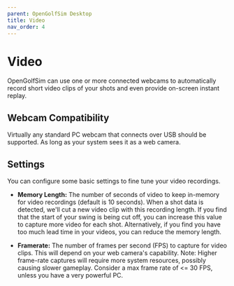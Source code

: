 ```yaml
---
parent: OpenGolfSim Desktop
title: Video
nav_order: 4
---
```


# Video

OpenGolfSim can use one or more connected webcams to automatically record short video clips of your shots and even provide on-screen instant replay.

## Webcam Compatibility

Virtually any standard PC webcam that connects over USB should be supported. As long as your system sees it as a web camera.

## Settings

You can configure some basic settings to fine tune your video recordings. 

- **Memory Length:** The number of seconds of video to keep in-memory for video recordings (default is 10 seconds). When a shot data is detected, we'll cut a new video clip with this recording length. If you find that the start of your swing is being cut off, you can increase this value to capture more video for each shot. Alternatively, if you find you have too much lead time in your videos, you can reduce the memory length.

- **Framerate:** The number of frames per second (FPS) to capture for video clips. This will depend on your web camera's capability. Note: Higher frame-rate captures will require more system resources, possibly causing slower gameplay. Consider a max frame rate of <= 30 FPS, unless you have a very powerful PC.
